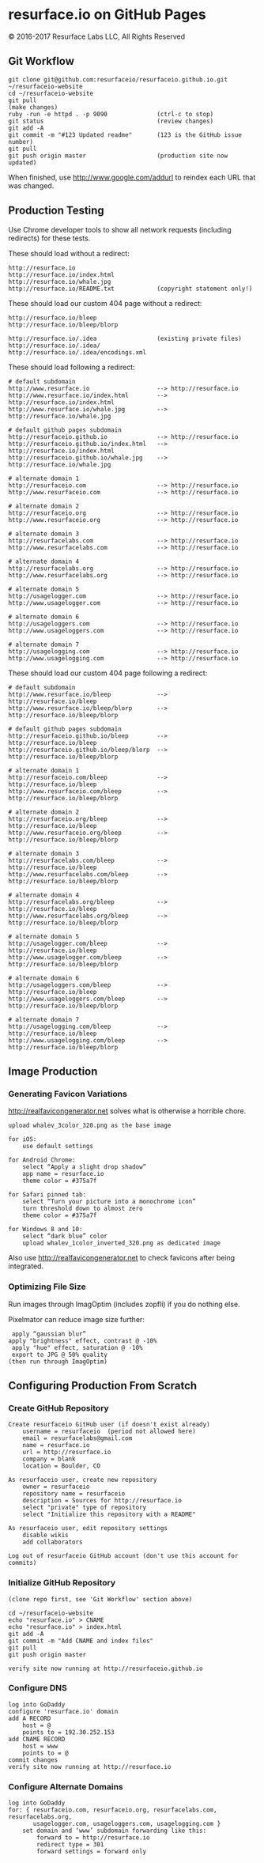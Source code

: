 # resurface.io on GitHub Pages
&copy; 2016-2017 Resurface Labs LLC, All Rights Reserved

## Git Workflow

    git clone git@github.com:resurfaceio/resurfaceio.github.io.git ~/resurfaceio-website
    cd ~/resurfaceio-website
    git pull
    (make changes)
    ruby -run -e httpd . -p 9090              (ctrl-c to stop)
    git status                                (review changes)
    git add -A
    git commit -m "#123 Updated readme"       (123 is the GitHub issue number)
    git pull
    git push origin master                    (production site now updated)

When finished, use http://www.google.com/addurl to reindex each URL that was changed.

## Production Testing

Use Chrome developer tools to show all network requests (including redirects) for these tests.

These should load without a redirect:

    http://resurface.io
    http://resurface.io/index.html
    http://resurface.io/whale.jpg
    http://resurface.io/README.txt            (copyright statement only!)

These should load our custom 404 page without a redirect:

    http://resurface.io/bleep
    http://resurface.io/bleep/blorp

    http://resurface.io/.idea                 (existing private files)
    http://resurface.io/.idea/
    http://resurface.io/.idea/encodings.xml

These should load following a redirect:

    # default subdomain
    http://www.resurface.io                   --> http://resurface.io
    http://www.resurface.io/index.html        --> http://resurface.io/index.html
    http://www.resurface.io/whale.jpg         --> http://resurface.io/whale.jpg

    # default github pages subdomain
    http://resurfaceio.github.io              --> http://resurface.io
    http://resurfaceio.github.io/index.html   --> http://resurface.io/index.html
    http://resurfaceio.github.io/whale.jpg    --> http://resurface.io/whale.jpg

    # alternate domain 1
    http://resurfaceio.com                    --> http://resurface.io
    http://www.resurfaceio.com                --> http://resurface.io

    # alternate domain 2
    http://resurfaceio.org                    --> http://resurface.io
    http://www.resurfaceio.org                --> http://resurface.io

    # alternate domain 3
    http://resurfacelabs.com                  --> http://resurface.io
    http://www.resurfacelabs.com              --> http://resurface.io

    # alternate domain 4
    http://resurfacelabs.org                  --> http://resurface.io
    http://www.resurfacelabs.org              --> http://resurface.io

    # alternate domain 5
    http://usagelogger.com                    --> http://resurface.io
    http://www.usagelogger.com                --> http://resurface.io

    # alternate domain 6
    http://usageloggers.com                   --> http://resurface.io
    http://www.usageloggers.com               --> http://resurface.io

    # alternate domain 7
    http://usagelogging.com                   --> http://resurface.io
    http://www.usagelogging.com               --> http://resurface.io

These should load our custom 404 page following a redirect:

    # default subdomain
    http://www.resurface.io/bleep             --> http://resurface.io/bleep
    http://www.resurface.io/bleep/blorp       --> http://resurface.io/bleep/blorp

    # default github pages subdomain
    http://resurfaceio.github.io/bleep        --> http://resurface.io/bleep
    http://resurfaceio.github.io/bleep/blorp  --> http://resurface.io/bleep/blorp

    # alternate domain 1
    http://resurfaceio.com/bleep              --> http://resurface.io/bleep
    http://www.resurfaceio.com/bleep          --> http://resurface.io/bleep/blorp

    # alternate domain 2
    http://resurfaceio.org/bleep              --> http://resurface.io/bleep
    http://www.resurfaceio.org/bleep          --> http://resurface.io/bleep/blorp

    # alternate domain 3
    http://resurfacelabs.com/bleep            --> http://resurface.io/bleep
    http://www.resurfacelabs.com/bleep        --> http://resurface.io/bleep/blorp

    # alternate domain 4
    http://resurfacelabs.org/bleep            --> http://resurface.io/bleep
    http://www.resurfacelabs.org/bleep        --> http://resurface.io/bleep/blorp

    # alternate domain 5
    http://usagelogger.com/bleep              --> http://resurface.io/bleep
    http://www.usagelogger.com/bleep          --> http://resurface.io/bleep/blorp

    # alternate domain 6
    http://usageloggers.com/bleep             --> http://resurface.io/bleep
    http://www.usageloggers.com/bleep         --> http://resurface.io/bleep/blorp

    # alternate domain 7
    http://usagelogging.com/bleep             --> http://resurface.io/bleep
    http://www.usagelogging.com/bleep         --> http://resurface.io/bleep/blorp

## Image Production

### Generating Favicon Variations

http://realfavicongenerator.net solves what is otherwise a horrible chore.

    upload whalev_3color_320.png as the base image

    for iOS:
        use default settings

    for Android Chrome:
        select “Apply a slight drop shadow”
        app name = resurface.io
        theme color = #375a7f

    for Safari pinned tab:
        select “Turn your picture into a monochrome icon”
        turn threshold down to almost zero
        theme color = #375a7f

    for Windows 8 and 10:
        select “dark blue” color
        upload whalev_1color_inverted_320.png as dedicated image

Also use http://realfavicongenerator.net to check favicons after being integrated.

### Optimizing File Size

Run images through ImagOptim (includes zopfli) if you do nothing else.

Pixelmator can reduce image size further:

     apply “gaussian blur”
    apply "brightness" effect, contrast @ -10%
     apply "hue" effect, saturation @ -10%
     export to JPG @ 50% quality
    (then run through ImagOptim)

## Configuring Production From Scratch

### Create GitHub Repository

    Create resurfaceio GitHub user (if doesn't exist already)
        username = resurfaceio  (period not allowed here)
        email = resurfacelabs@gmail.com
        name = resurface.io
        url = http://resurface.io
        company = blank
        location = Boulder, CO

    As resurfaceio user, create new repository
        owner = resurfaceio
        repository name = resurfaceio
        description = Sources for http://resurface.io
        select "private" type of repository
        select "Initialize this repository with a README"

    As resurfaceio user, edit repository settings
        disable wikis
        add collaborators

    Log out of resurfaceio GitHub account (don't use this account for commits)

### Initialize GitHub Repository

    (clone repo first, see 'Git Workflow' section above)

    cd ~/resurfaceio-website
    echo "resurface.io" > CNAME
    echo "resurface.io" > index.html
    git add -A
    git commit -m "Add CNAME and index files"
    git pull
    git push origin master

    verify site now running at http://resurfaceio.github.io

### Configure DNS

    log into GoDaddy
    configure 'resurface.io' domain
    add A RECORD
        host = @
        points to = 192.30.252.153
    add CNAME RECORD
        host = www
        points to = @
    commit changes
    verify site now running at http://resurface.io

### Configure Alternate Domains

    log into GoDaddy
    for: { resurfaceio.com, resurfaceio.org, resurfacelabs.com, resurfacelabs.org,
           usagelogger.com, usageloggers.com, usagelogging.com }
        set domain and ‘www’ subdomain forwarding like this:
            forward to = http://resurface.io
            redirect type = 301
            forward settings = forward only
